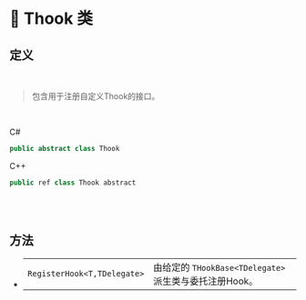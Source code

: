 # 🔖 Thook 类

## 定义

<br>

> 包含用于注册自定义Thook的接口。

<br>

C#
```cs
public abstract class Thook
```
C++
```cpp
public ref class Thook abstract
```
<br>

<br>

## 方法

- 
    |||
    |-|-|
    |`RegisterHook<T,TDelegate>`|由给定的 `THookBase<TDelegate>` 派生类与委托注册Hook。|